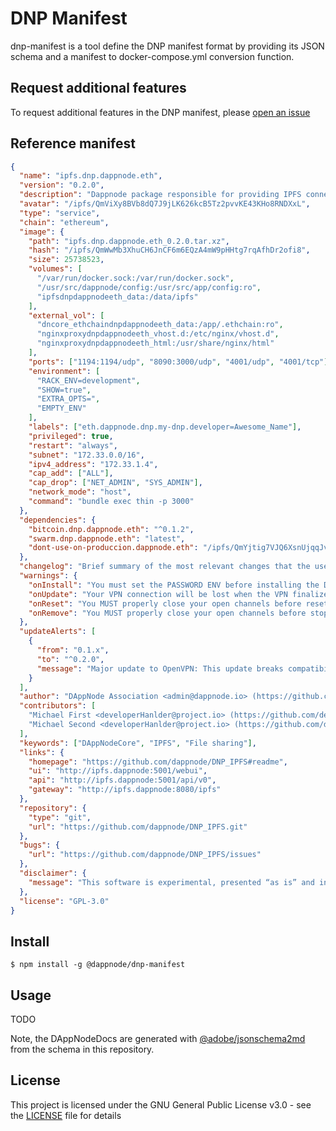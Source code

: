 # DNP Manifest

dnp-manifest is a tool define the DNP manifest format by providing its JSON schema and a manifest to docker-compose.yml conversion function.

## Request additional features

To request additional features in the DNP manifest, please [open an issue](https://github.com/dappnode/dnp-manifest/issues)

## Reference manifest

```json
{
  "name": "ipfs.dnp.dappnode.eth",
  "version": "0.2.0",
  "description": "Dappnode package responsible for providing IPFS connectivity (go-ipfs v0.4.20)",
  "avatar": "/ipfs/QmViXy8BVb8dQ7J9jLK626kcB5Tz2pvvKE43KHo8RNDXxL",
  "type": "service",
  "chain": "ethereum",
  "image": {
    "path": "ipfs.dnp.dappnode.eth_0.2.0.tar.xz",
    "hash": "/ipfs/QmWwMb3XhuCH6JnCF6m6EQzA4mW9pHHtg7rqAfhDr2ofi8",
    "size": 25738523,
    "volumes": [
      "/var/run/docker.sock:/var/run/docker.sock",
      "/usr/src/dappnode/config:/usr/src/app/config:ro",
      "ipfsdnpdappnodeeth_data:/data/ipfs"
    ],
    "external_vol": [
      "dncore_ethchaindnpdappnodeeth_data:/app/.ethchain:ro",
      "nginxproxydnpdappnodeeth_vhost.d:/etc/nginx/vhost.d",
      "nginxproxydnpdappnodeeth_html:/usr/share/nginx/html"
    ],
    "ports": ["1194:1194/udp", "8090:3000/udp", "4001/udp", "4001/tcp"],
    "environment": [
      "RACK_ENV=development",
      "SHOW=true",
      "EXTRA_OPTS=",
      "EMPTY_ENV"
    ],
    "labels": ["eth.dappnode.dnp.my-dnp.developer=Awesome_Name"],
    "privileged": true,
    "restart": "always",
    "subnet": "172.33.0.0/16",
    "ipv4_address": "172.33.1.4",
    "cap_add": ["ALL"],
    "cap_drop": ["NET_ADMIN", "SYS_ADMIN"],
    "network_mode": "host",
    "command": "bundle exec thin -p 3000"
  },
  "dependencies": {
    "bitcoin.dnp.dappnode.eth": "^0.1.2",
    "swarm.dnp.dappnode.eth": "latest",
    "dont-use-on-produccion.dappnode.eth": "/ipfs/QmYjtig7VJQ6XsnUjqqJvj7QaMcCAwtrgNdahSiFofrE7o"
  },
  "changelog": "Brief summary of the most relevant changes that the user must known before installing",
  "warnings": {
    "onInstall": "You must set the PASSWORD ENV before installing the DNP in order for the setup to work correctly.",
    "onUpdate": "Your VPN connection will be lost when the VPN finalizes updating. Leave 1-2 minutes after executing the update and then reconnect and refresh this site.",
    "onReset": "You MUST properly close your open channels before reseting this DNP or you may lose your funds.",
    "onRemove": "You MUST properly close your open channels before stopping this DNP or you may lose your funds."
  },
  "updateAlerts": [
    {
      "from": "0.1.x",
      "to": "^0.2.0",
      "message": "Major update to OpenVPN: This update breaks compatibility with the last VPN version. Please read the migration guide at: https://migration020.dappnode.io"
    }
  ],
  "author": "DAppNode Association <admin@dappnode.io> (https://github.com/dappnode)",
  "contributors": [
    "Michael First <developerHanlder@project.io> (https://github.com/developerHanlder)",
    "Michael Second <developerHanlder@project.io> (https://github.com/developerHanlder)"
  ],
  "keywords": ["DAppNodeCore", "IPFS", "File sharing"],
  "links": {
    "homepage": "https://github.com/dappnode/DNP_IPFS#readme",
    "ui": "http://ipfs.dappnode:5001/webui",
    "api": "http://ipfs.dappnode:5001/api/v0",
    "gateway": "http://ipfs.dappnode:8080/ipfs"
  },
  "repository": {
    "type": "git",
    "url": "https://github.com/dappnode/DNP_IPFS.git"
  },
  "bugs": {
    "url": "https://github.com/dappnode/DNP_IPFS/issues"
  },
  "disclaimer": {
    "message": "This software is experimental, presented “as is” and inherently carries risks."
  },
  "license": "GPL-3.0"
}
```

## Install

```
$ npm install -g @dappnode/dnp-manifest
```

## Usage

TODO

Note, the DAppNodeDocs are generated with [@adobe/jsonschema2md](https://github.com/adobe/jsonschema2md) from the schema in this repository.

## License

This project is licensed under the GNU General Public License v3.0 - see the [LICENSE](LICENSE) file for details
